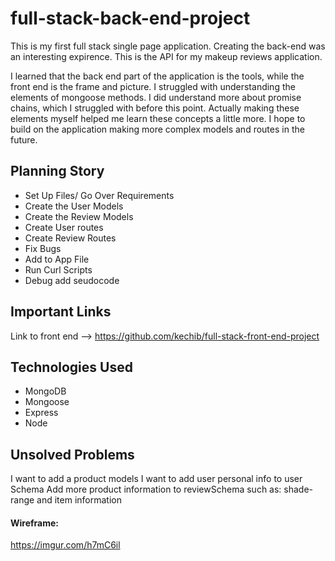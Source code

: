 # full-stack-back-end-project
This is my first full stack single page application. Creating the back-end was an interesting expirence. This is the API for my makeup reviews application.

  I learned that the back end part of the application is the tools, while the front end is the frame and picture. I struggled with understanding the elements of mongoose methods. I did understand more about promise chains, which I struggled with before this point. Actually making these elements myself helped me learn these concepts a little more. I hope to build on the application making more complex models and routes in the future.

## Planning Story
- Set Up Files/ Go Over Requirements
- Create the User Models
- Create the Review Models
- Create User routes
- Create Review Routes
- Fix Bugs
- Add to App File
- Run Curl Scripts
- Debug add seudocode

## Important Links
Link to front end --> https://github.com/kechib/full-stack-front-end-project

## Technologies Used
- MongoDB
- Mongoose
- Express
- Node


## Unsolved Problems
I want to add a product models
I want to add user personal info to user Schema
Add more product information to reviewSchema such as: shade-range and item information



#### Wireframe:
https://imgur.com/h7mC6il
